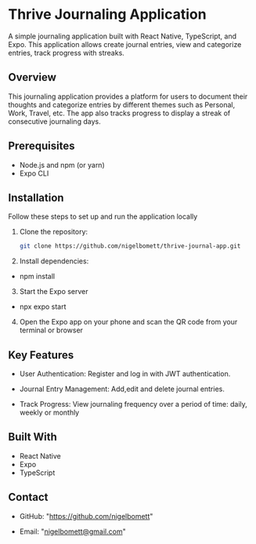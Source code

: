 # Thrive Journaling Application

A simple journaling application built with React Native, TypeScript, and Expo. This application allows create journal entries, view and categorize entries, track progress with streaks.


## Overview

This journaling application provides a platform for users to document their thoughts and categorize entries by different themes such as Personal, Work, Travel, etc. The app also tracks progress to display a streak of consecutive journaling days.

## Prerequisites

- Node.js and npm (or yarn)
- Expo CLI

## Installation

Follow these steps to set up and run the application locally

1. Clone the repository:
    ```bash
    git clone https://github.com/nigelbomett/thrive-journal-app.git

2. Install dependencies:
- npm install

3. Start the Expo server
- npx expo start

4. Open the Expo app on your phone and scan the QR code from your terminal or browser

## Key Features

* User Authentication: Register and log in with JWT authentication.

* Journal Entry Management: Add,edit and delete journal entries.

* Track Progress: View journaling frequency over a period of time: daily, weekly or monthly

## Built With

* React Native
* Expo
* TypeScript

## Contact

* GitHub: "https://github.com/nigelbomett"

* Email: "nigelbomett@gmail.com"